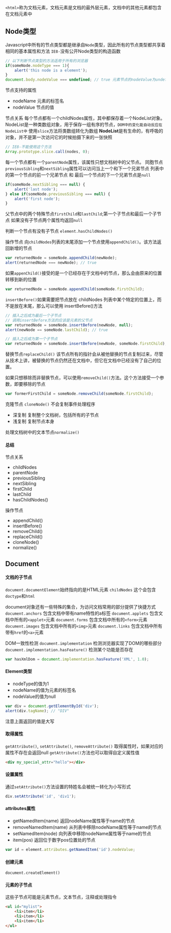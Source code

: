 `<html>`称为文档元素，文档元素是文档的最外层元素，文档中的其他元素都包含在文档元素中

## Node类型
Javascript中所有的节点类型都是继承自`Node`类型，因此所有的节点类型都共享着相同的基本属性和方法
`IE8-`没有公开Node类型的构造函数

```js
// 以下判断节点类型的方法适用于所有的浏览器
if(someNode.nodeType === 1){
	alert('this node is a element');
}
document.body.nodeValue === undefined; // true 元素节点的nodeValue为undefined
```

节点支持的属性
- nodeName 元素的标签名
- nodeValue 节点的值

节点关系
每个节点都有一个childNodes属性，其中都保存着一个NodeList对象。NodeList是一种类数组对象，用于保存一组有序的节点，`DOM中的变化能自动反应在NodeList中`
使用`slice`方法将类数组转化为数组
**NodeList**是有生命的，有呼吸的对象，并不是第一次访问它的时候拍摄下来的一张快照

```js
// IE8-不能使用这个方法
Array.prototype.slice.call(nodes, 0);
```

每一个节点都有一个`parentNode`属性，该属性只想文档树中的父节点。
同胞节点`previousSibling`和`nextSibling`属性可以访问当上一个和下一个兄弟节点
列表中的第一个节点的前一个兄弟节点 和 最后一个节点的下一个兄弟节点是`null`

```js
if(someNode.nextSibling === null) {
	alert('last node');
} else if(someNode.previousSibling === null) {
	alert('first node');
}
```

父节点中的两个特殊节点`firstChild`和`lastChild`;第一个子节点和最后一个子节点
如果没有子节点两个属性均返回`null`

判断一个节点有没有子节点 `element.hasChildNodes()`

操作节点
向`childNodes`列表的末尾添加一个节点使用`appendChild()`。该方法返回新增的节点

```js
var returnedNode = someNode.appendChild(newNode);
alert(returnedNode === newNode); // true
```

如果`appenChild()`接受的是一个已经存在于文档中的节点，那么会由原来的位置转移到新的位置

```js
var returnedNode = someNode.appendChild(someNode.firstChild);
```

`insertBefore()`如果需要把节点放在 childNodes 列表中某个特定的位置上，而不是放在末尾，那么可以使用
insertBefore()方法

```js
// 插入之后成为最后一个子节点
// 调用insertBefore方法的应该是元素的父节点
var returnedNode = someNode.insertBefore(newNode, null);
alert(newNode == someNode.lastChild); // true

// 插入之后成为第一个子节点
var returnedNode = someNode.insertBefore(newNode, someNode.firstChild);
```

替换节点`replaceChild()` 该节点所有的指针会从被他替换的节点复制过来，尽管从技术上讲，被替换的节点仍然还在文档中，但它在文档中已经没有了自己的位置。

如果只想移除而非替换节点，可以使用`removeChild()`方法。这个方法接受一个参数，即要移除的节点

```js
var formerFirstChild = someNode.removeChild(someNode.firstChild);
```

克隆节点
`cloneNode()` 不会复制事件处理程序
- 深复制 复制整个文档树，包括所有的子节点
- 浅复制 复制节点本身

处理文档树中的文本节点`normalize()`

#### 总结
节点关系
- childNodes
- parentNode
- previousSibling
- nextSibling
- firstChild
- lastChild
- hasChildNodes()

操作节点
- appendChild()
- insertBefore()
- removeChild()
- replaceChild()
- cloneNode()
- normalize()

## Document
#### 文档的子节点
`document.documentElement`始终指向的是HTML元素
`childNodes` 这个会包含`doctype`和`html`

document对象还有一些特殊的集合，为访问文档常用的部分提供了快捷方式
`document.anchors` 包含文档中带有name特性的a标签
`document.applets` 包含文档中所有的`<applet>`元素
`document.forms` 包含文档中所有的`<form>`元素
`document.images` 包含文档中所有的`<img>`元素
`document.links` 包含文档中所有带有`href`的`<a>`元素

DOM一致性检测
`document.implementation` 检测浏览器实现了DOM的哪些部分
`document.implementation.hasFeature()` 检测某个功能是否存在

```js
var hasXmlDom = document.implementation.hasFeature('XML', 1.0);
```

#### Element类型
- nodeType的值为1
- nodeName的值为元素的标签名
- nodeValue的值为null

```js
var div = document.getElementById('div');
alert(div.tagName); // "DIV"
```

注意上面返回的值是大写

#### 取得属性
`getAttribute()`, `setAttribute()`, `removeAttribute()`
取得属性时，如果对应的属性不存在会返回null
`getAttribute()`方法也可以取得自定义属性值

```html
<div my_special_attr="hello"></div>
```

#### 设置属性
通过`setAttribute()`方法设置的特姓名会被统一转化为小写形式

```js
div.setAttribute('id', 'div1');
```

#### attributes属性
- getNamedItem(name) 返回nodeName属性等于name的节点
- removeNamedItem(name) 从列表中移除nodeName属性等于name的节点
- setNamedItem(node) 向列表中移除nodeName属性等于name的节点
- item(pos) 返回位于数字pos位置处的节点

```js
var id = element.attributes.getNamedItem('id').nodeValue;
```

#### 创建元素
`document.createElement()`

#### 元素的子节点
这些子节点可能是元素节点，文本节点，注释或处理指令

```html
<ul id="mylist">
    <li>item</li>
    <li>item</li>
    <li>item</li>
</ul>
```